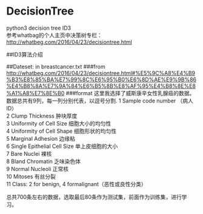 # DecisionTree
python3 decision tree ID3  
参考whatbag的个人主页中决策树专栏：
http://whatbeg.com/2016/04/23/decisiontree.html

##ID3算法介绍

##Dateset:
in breastcancer.txt
###from 
http://whatbeg.com/2016/04/23/decisiontree.html#%E5%9C%A8%E4%B9%B3%E8%85%BA%E7%99%8C%E6%95%B0%E6%8D%AE%E9%9B%86%E4%B8%8A%E7%9A%84%E6%B5%8B%E8%AF%95%E4%B8%8E%E8%A1%A8%E7%8E%B0
###format
这里我选择了威斯康辛女性乳腺癌的数据。数据总共有9列，每一列分别代表，以逗号分割.
1 Sample code number （病人ID）  
2 Clump Thickness 肿块厚度  
3 Uniformity of Cell Size 细胞大小的均匀性  
4 Uniformity of Cell Shape 细胞形状的均匀性  
5 Marginal Adhesion 边缘粘  
6 Single Epithelial Cell Size 单上皮细胞的大小  
7 Bare Nuclei 裸核  
8 Bland Chromatin 乏味染色体  
9 Normal Nucleoli 正常核  
10 Mitoses 有丝分裂  
11 Class: 2 for benign, 4 formalignant（恶性或良性分类）

总共700条左右的数据，选取最后80条作为测试集，前面作为训练集，进行学习。
